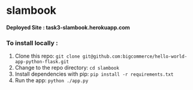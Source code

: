 # slambook

#### Deployed Site : task3-slambook.herokuapp.com

### To install locally :
1. Clone this repo: `git clone git@github.com:bigcommerce/hello-world-app-python-flask.git`
2. Change to the repo directory: `cd slambook`
4. Install dependencies with pip: `pip install -r requirements.txt`
5. Run the app: `python ./app.py`

